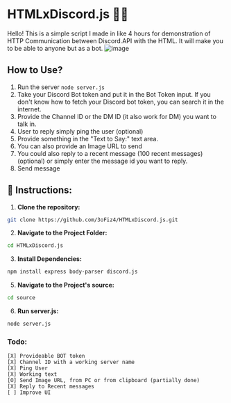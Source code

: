 # HTMLxDiscord.js 🧙‍♂️

Hello! This is a simple script I made in like 4 hours for demonstration of HTTP Communication between Discord.API with the HTML. It will make you to be able to anyone but as a bot.
![image](https://github.com/user-attachments/assets/97b0c5ae-689a-4b32-bcd3-1b862b3dc024)
## How to Use?

1. Run the server `node server.js`
2. Take your Discord Bot token and put it in the Bot Token input. If you don't know how to fetch your Discord bot token, you can search it in the internet.
3. Provide the Channel ID or the DM ID (it also work for DM) you want to talk in.
4. User to reply simply ping the user (optional)
5. Provide something in the "Text to Say:" text area.
6. You can also provide an Image URL to send
7. You could also reply to a recent message (100 recent messages) (optional) or simply enter the message id you want to reply.
8. Send message

## 📜 Instructions:

1. **Clone the repository:**

```bash
git clone https://github.com/3oFiz4/HTMLxDiscord.js.git
```

2. **Navigate to the Project Folder:**

```bash
cd HTMLxDiscord.js
```

3. **Install Dependencies:**

```bash
npm install express body-parser discord.js
```

5. **Navigate to the Project's source:**

```bash
cd source
```

6. **Run server.js:**

```bash
node server.js
```

### Todo:
```
[X] Provideable BOT token
[X] Channel ID with a working server name
[X] Ping User
[X] Working text
[O] Send Image URL, from PC or from clipboard (partially done)
[X] Reply to Recent messages
[ ] Improve UI 
```

